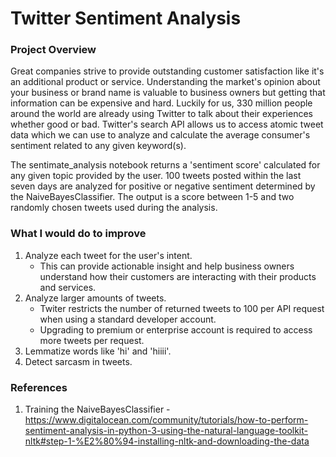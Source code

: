 # Twitter Sentiment Analysis

### Project Overview
Great companies strive to provide outstanding customer satisfaction like it's an additional product or service. Understanding the market's opinion about your business or brand name is valuable to business owners but getting that information can be expensive and hard. Luckily for us, 330 million people around the world are already using Twitter to talk about their experiences whether good or bad. Twitter's search API allows us to access atomic tweet data which we can use to analyze and calculate the average consumer's sentiment related to any given keyword(s).

The sentimate_analysis notebook returns a 'sentiment score' calculated for any given topic provided by the user. 100 tweets posted within the last seven days are analyzed for positive or negative sentiment determined by the NaiveBayesClassifier. The output is a score between 1-5 and two randomly chosen tweets used during the analysis.

### What I would do to improve
1) Analyze each tweet for the user's intent.
    * This can provide actionable insight and help business owners understand how their customers are interacting with their products and services. 
2) Analyze larger amounts of tweets.
    * Twiter restricts the number of returned tweets to 100 per API request when using a standard developer account.
    * Upgrading to premium or enterprise account is required to access more tweets per request.
3) Lemmatize words like 'hi' and 'hiiii'.
4) Detect sarcasm in tweets.

### References
1) Training the NaiveBayesClassifier - https://www.digitalocean.com/community/tutorials/how-to-perform-sentiment-analysis-in-python-3-using-the-natural-language-toolkit-nltk#step-1-%E2%80%94-installing-nltk-and-downloading-the-data
